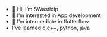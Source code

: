 - 👋 Hi, I’m SWastidip
- 👀 I’m interested in App development 
- 🌱 I’m intermediate in flutterflow
-    I've learned c,c++, python, java
   

<!---
Koicto04/Koicto04 is a ✨ special ✨ repository because its `README.md` (this file) appears on your GitHub profile.
You can click the Preview link to take a look at your changes.
--->

